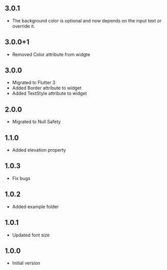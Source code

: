 ## 3.0.1

- The background color is optional and now depends on the input text or override it.

## 3.0.0+1

- Removed Color attribute from widgte

## 3.0.0

- Migrated to Flutter 3
- Added Border attribute to widget
- Added TextStyle attribute to widget

## 2.0.0

- Migrated to Null Safety

## 1.1.0

- Added elevation property

## 1.0.3

- Fix bugs

## 1.0.2

- Added example folder

## 1.0.1

- Updated font size

## 1.0.0

- Initial version

